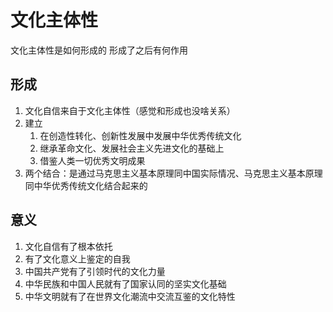# 文化主体性
文化主体性是如何形成的
形成了之后有何作用

## 形成
1. 文化自信来自于文化主体性（感觉和形成也没啥关系）
2. 建立
   1. 在创造性转化、创新性发展中发展中华优秀传统文化
   2. 继承革命文化、发展社会主义先进文化的基础上
   3. 借鉴人类一切优秀文明成果
3. 两个结合：是通过马克思主义基本原理同中国实际情况、马克思主义基本原理同中华优秀传统文化结合起来的

## 意义
1. 文化自信有了根本依托
2. 有了文化意义上鉴定的自我
3. 中国共产党有了引领时代的文化力量
4. 中华民族和中国人民就有了国家认同的坚实文化基础
5. 中华文明就有了在世界文化潮流中交流互鉴的文化特性